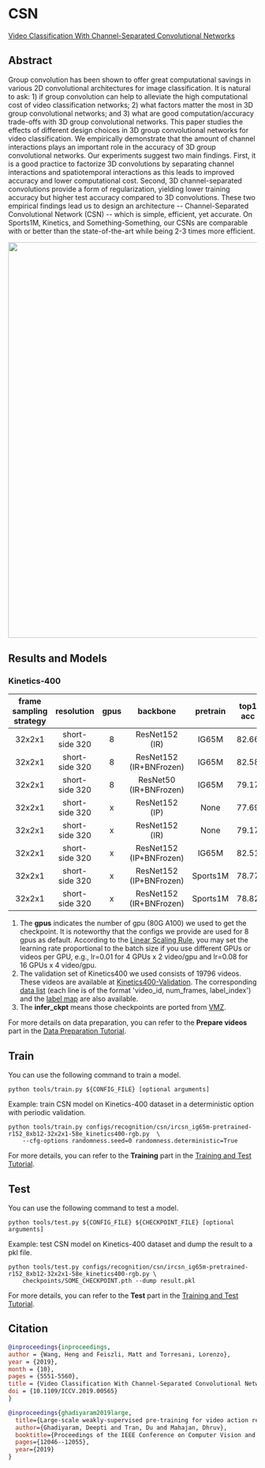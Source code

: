 # CSN

[Video Classification With Channel-Separated Convolutional Networks](https://openaccess.thecvf.com/content_ICCV_2019/html/Tran_Video_Classification_With_Channel-Separated_Convolutional_Networks_ICCV_2019_paper.html)

<!-- [ALGORITHM] -->

## Abstract

<!-- [ABSTRACT] -->

Group convolution has been shown to offer great computational savings in various 2D convolutional architectures for image classification. It is natural to ask: 1) if group convolution can help to alleviate the high computational cost of video classification networks; 2) what factors matter the most in 3D group convolutional networks; and 3) what are good computation/accuracy trade-offs with 3D group convolutional networks. This paper studies the effects of different design choices in 3D group convolutional networks for video classification. We empirically demonstrate that the amount of channel interactions plays an important role in the accuracy of 3D group convolutional networks. Our experiments suggest two main findings. First, it is a good practice to factorize 3D convolutions by separating channel interactions and spatiotemporal interactions as this leads to improved accuracy and lower computational cost. Second, 3D channel-separated convolutions provide a form of regularization, yielding lower training accuracy but higher test accuracy compared to 3D convolutions. These two empirical findings lead us to design an architecture -- Channel-Separated Convolutional Network (CSN) -- which is simple, efficient, yet accurate. On Sports1M, Kinetics, and Something-Something, our CSNs are comparable with or better than the state-of-the-art while being 2-3 times more efficient.

<!-- [IMAGE] -->

<div align=center>
<img src="https://user-images.githubusercontent.com/34324155/143017317-1bd7e557-7d99-4964-8b89-ab5280945d54.png" width="800"/>
</div>

## Results and Models

### Kinetics-400

| frame sampling strategy |   resolution   | gpus |        backbone         | pretrain | top1 acc | top5 acc | testing protocol  | inference time(video/s) | gpu_mem(M) |         config         |         ckpt         |         log          |
| :---------------------: | :------------: | :--: | :---------------------: | :------: | :------: | :------: | :---------------: | :---------------------: | :--------: | :--------------------: | :------------------: | :------------------: |
|         32x2x1          | short-side 320 |  8   |     ResNet152 (IR)      |  IG65M   |  82.66   |  95.82   | 10 clips x 3 crop |            x            |   32703    | [config](/configs/recognition/csn/ircsn_ig65m-pretrained-r152_8xb12-32x2x1-58e_kinetics400-rgb.py) | [ckpt](https://download.openmmlab.com/mmaction/v1.0/recognition/csn/ircsn_ig65m-pretrained-r152_8xb12-32x2x1-58e_kinetics400-rgb/ircsn_ig65m-pretrained-r152_8xb12-32x2x1-58e_kinetics400-rgb_20220811-c7a3cc5b.pth) | [log](https://download.openmmlab.com/mmaction/v1.0/recognition/csn/ircsn_ig65m-pretrained-r152_8xb12-32x2x1-58e_kinetics400-rgb/ircsn_ig65m-pretrained-r152_8xb12-32x2x1-58e_kinetics400-rgb.log) |
|         32x2x1          | short-side 320 |  8   | ResNet152 (IR+BNFrozen) |  IG65M   |  82.58   |  95.76   | 10 clips x 3 crop |            x            |   32703    | [config](/configs/recognition/csn/ircsn_ig65m-pretrained-r152-bnfrozen_8xb12-32x2x1-58e_kinetics400-rgb.py) | [ckpt](https://download.openmmlab.com/mmaction/v1.0/recognition/csn/ircsn_ig65m-pretrained-r152-bnfrozen_8xb12-32x2x1-58e_kinetics400-rgb/ircsn_ig65m-pretrained-r152-bnfrozen_8xb12-32x2x1-58e_kinetics400-rgb_20220811-7d1dacde.pth) | [log](https://download.openmmlab.com/mmaction/v1.0/recognition/csn/ircsn_ig65m-pretrained-r152-bnfrozen_8xb12-32x2x1-58e_kinetics400-rgb/ircsn_ig65m-pretrained-r152-bnfrozen_8xb12-32x2x1-58e_kinetics400-rgb.log) |
|         32x2x1          | short-side 320 |  8   | ResNet50 (IR+BNFrozen)  |  IG65M   |  79.17   |  94.14   | 10 clips x 3 crop |            x            |   22238    | [config](/configs/recognition/csn/ircsn_ig65m-pretrained-r50-bnfrozen_8xb12-32x2x1-58e_kinetics400-rgb.py) | [ckpt](https://download.openmmlab.com/mmaction/v1.0/recognition/csn/ircsn_ig65m-pretrained-r50-bnfrozen_8xb12-32x2x1-58e_kinetics400-rgb/ircsn_ig65m-pretrained-r50-bnfrozen_8xb12-32x2x1-58e_kinetics400-rgb_20220811-44395bae.pth) | [log](https://download.openmmlab.com/mmaction/v1.0/recognition/csn/ircsn_ig65m-pretrained-r50-bnfrozen_8xb12-32x2x1-58e_kinetics400-rgb/ircsn_ig65m-pretrained-r50-bnfrozen_8xb12-32x2x1-58e_kinetics400-rgb.log) |
|         32x2x1          | short-side 320 |  x   |     ResNet152 (IP)      |   None   |  77.69   |  92.83   | 10 clips x 3 crop |            x            |     x      | [config](/configs/recognition/csn/ipcsn_r152_32x2x1-180e_kinetics400-rgb.py) | [infer_ckpt](https://download.openmmlab.com/mmaction/recognition/csn/vmz/vmz_ipcsn_from_scratch_r152_32x2x1_180e_kinetics400_rgb_20210617-d565828d.pth) |          x           |
|         32x2x1          | short-side 320 |  x   |     ResNet152 (IR)      |   None   |  79.17   |  94.14   | 10 clips x 3 crop |            x            |     x      | [config](/configs/recognition/csn/ircsn_r152_32x2x1-180e_kinetics400-rgb.py) | [infer_ckpt](https://download.openmmlab.com/mmaction/recognition/csn/vmz/vmz_ircsn_from_scratch_r152_32x2x1_180e_kinetics400_rgb_20210617-5c933ae1.pth) |          x           |
|         32x2x1          | short-side 320 |  x   | ResNet152 (IP+BNFrozen) |  IG65M   |  82.51   |  95.52   | 10 clips x 3 crop |            x            |     x      | [config](/configs/recognition/csn/ipcsn_ig65m-pretrained-r152-bnfrozen_32x2x1-58e_kinetics400-rgb.py) | [infer_ckpt](https://download.openmmlab.com/mmaction/recognition/csn/vmz/vmz_ipcsn_ig65m_pretrained_r152_32x2x1_58e_kinetics400_rgb_20210617-c3be9793.pth) |          x           |
|         32x2x1          | short-side 320 |  x   | ResNet152 (IP+BNFrozen) | Sports1M |  78.77   |  93.78   | 10 clips x 3 crop |            x            |     x      | [config](/configs/recognition/csn/ipcsn_sports1m-pretrained-r152-bnfrozen_32x2x1-58e_kinetics400-rgb.py) | [infer_ckpt](https://download.openmmlab.com/mmaction/recognition/csn/vmz/vmz_ipcsn_sports1m_pretrained_r152_32x2x1_58e_kinetics400_rgb_20210617-3367437a.pth) |          x           |
|         32x2x1          | short-side 320 |  x   | ResNet152 (IR+BNFrozen) | Sports1M |  78.82   |  93.34   | 10 clips x 3 crop |            x            |     x      | [config](/configs/recognition/csn/ircsn_sports1m-pretrained-r152-bnfrozen_32x2x1-58e_kinetics400-rgb.py) | [infer_ckpt](https://download.openmmlab.com/mmaction/recognition/csn/vmz/vmz_ircsn_sports1m_pretrained_r152_32x2x1_58e_kinetics400_rgb_20210617-b9b10241.pth) |          x           |

1. The **gpus** indicates the number of gpu (80G A100) we used to get the checkpoint. It is noteworthy that the configs we provide are used for 8 gpus as default.
   According to the [Linear Scaling Rule](https://arxiv.org/abs/1706.02677), you may set the learning rate proportional to the batch size if you use different GPUs or videos per GPU,
   e.g., lr=0.01 for 4 GPUs x 2 video/gpu and lr=0.08 for 16 GPUs x 4 video/gpu.
2. The validation set of Kinetics400 we used consists of 19796 videos. These videos are available at [Kinetics400-Validation](https://mycuhk-my.sharepoint.com/:u:/g/personal/1155136485_link_cuhk_edu_hk/EbXw2WX94J1Hunyt3MWNDJUBz-nHvQYhO9pvKqm6g39PMA?e=a9QldB). The corresponding [data list](https://download.openmmlab.com/mmaction/dataset/k400_val/kinetics_val_list.txt) (each line is of the format 'video_id, num_frames, label_index') and the [label map](https://download.openmmlab.com/mmaction/dataset/k400_val/kinetics_class2ind.txt) are also available.
3. The **infer_ckpt** means those checkpoints are ported from [VMZ](https://github.com/facebookresearch/VMZ).

For more details on data preparation, you can refer to the **Prepare videos** part in the [Data Preparation Tutorial](/docs/en/user_guides/2_data_prepare.md).

## Train

You can use the following command to train a model.

```shell
python tools/train.py ${CONFIG_FILE} [optional arguments]
```

Example: train CSN model on Kinetics-400 dataset in a deterministic option with periodic validation.

```shell
python tools/train.py configs/recognition/csn/ircsn_ig65m-pretrained-r152_8xb12-32x2x1-58e_kinetics400-rgb.py  \
    --cfg-options randomness.seed=0 randomness.deterministic=True
```

For more details, you can refer to the **Training** part in the [Training and Test Tutorial](/docs/en/user_guides/4_train_test.md).

## Test

You can use the following command to test a model.

```shell
python tools/test.py ${CONFIG_FILE} ${CHECKPOINT_FILE} [optional arguments]
```

Example: test CSN model on Kinetics-400 dataset and dump the result to a pkl file.

```shell
python tools/test.py configs/recognition/csn/ircsn_ig65m-pretrained-r152_8xb12-32x2x1-58e_kinetics400-rgb.py \
    checkpoints/SOME_CHECKPOINT.pth --dump result.pkl
```

For more details, you can refer to the **Test** part in the [Training and Test Tutorial](/docs/en/user_guides/4_train_test.md).

## Citation

```BibTeX
@inproceedings{inproceedings,
author = {Wang, Heng and Feiszli, Matt and Torresani, Lorenzo},
year = {2019},
month = {10},
pages = {5551-5560},
title = {Video Classification With Channel-Separated Convolutional Networks},
doi = {10.1109/ICCV.2019.00565}
}
```

<!-- [OTHERS] -->

```BibTeX
@inproceedings{ghadiyaram2019large,
  title={Large-scale weakly-supervised pre-training for video action recognition},
  author={Ghadiyaram, Deepti and Tran, Du and Mahajan, Dhruv},
  booktitle={Proceedings of the IEEE Conference on Computer Vision and Pattern Recognition},
  pages={12046--12055},
  year={2019}
}
```
